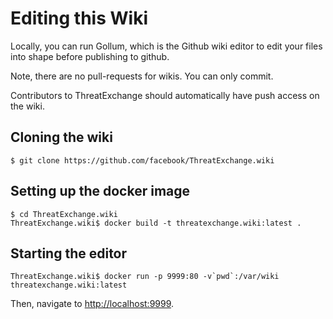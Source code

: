 # Editing this Wiki

Locally, you can run Gollum, which is the Github wiki editor to edit your files into shape before publishing to github.

Note, there are no pull-requests for wikis. You can only commit. 

Contributors to ThreatExchange should automatically have push access on the wiki.

## Cloning the wiki

```shell
$ git clone https://github.com/facebook/ThreatExchange.wiki 
```

## Setting up the docker image

```shell
$ cd ThreatExchange.wiki
ThreatExchange.wiki$ docker build -t threatexchange.wiki:latest .
```

## Starting the editor

```
ThreatExchange.wiki$ docker run -p 9999:80 -v`pwd`:/var/wiki threatexchange.wiki:latest
```

Then, navigate to [http://localhost:9999](http://localhost:9999).
